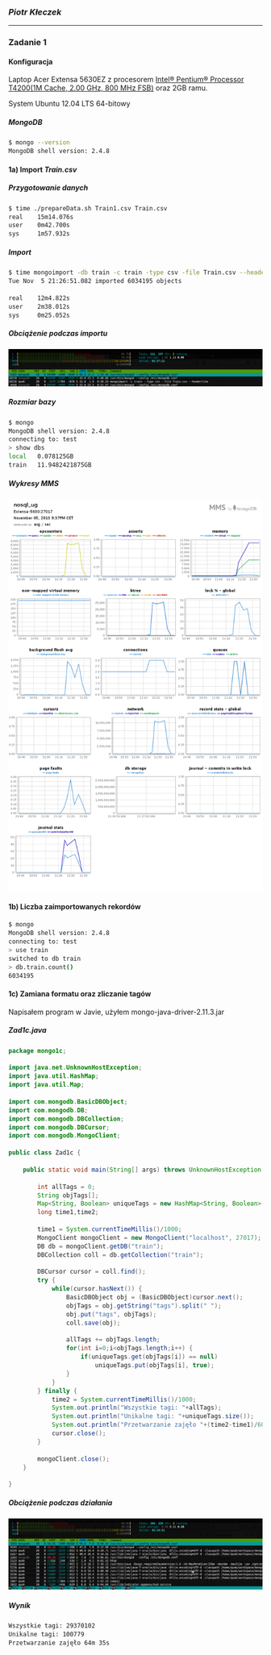 ### *Piotr Kłeczek*

----

### Zadanie 1
#### Konfiguracja
Laptop Acer Extensa 5630EZ z procesorem [Intel® Pentium® Processor T4200(1M Cache, 2.00 GHz, 800 MHz FSB)](http://ark.intel.com/pl/products/37251/Intel-Pentium-Processor-T4200-1M-Cache-2_00-GHz-800-MHz-FSB) oraz 2GB ramu.

System Ubuntu 12.04 LTS 64-bitowy

##### MongoDB
```sh
$ mongo --version
MongoDB shell version: 2.4.8
```


#### 1a) Import *Train.csv*

##### Przygotowanie danych
```sh
$ time ./prepareData.sh Train1.csv Train.csv
real    15m14.076s
user    0m42.700s
sys 	1m57.932s
```
##### Import
```sh
$ time mongoimport -db train -c train -type csv -file Train.csv --headerline
Tue Nov  5 21:26:51.082 imported 6034195 objects

real    12m4.822s
user    2m38.012s
sys     0m25.052s
```
##### Obciążenie podczas importu
![htop](../../images/pkleczek/import.png)

##### Rozmiar bazy
```sh
$ mongo
MongoDB shell version: 2.4.8
connecting to: test
> show dbs
local   0.078125GB
train   11.9482421875GB
```

##### Wykresy MMS

![MMS](../../images/pkleczek/mongostats.png)

#### 1b) Liczba zaimportowanych rekordów
```sh
$ mongo
MongoDB shell version: 2.4.8
connecting to: test
> use train
switched to db train
> db.train.count()
6034195
```

#### 1c) Zamiana formatu oraz zliczanie tagów
Napisałem program w Javie, użyłem mongo-java-driver-2.11.3.jar
##### Zad1c.java
```java
package mongo1c;

import java.net.UnknownHostException;
import java.util.HashMap;
import java.util.Map;

import com.mongodb.BasicDBObject;
import com.mongodb.DB;
import com.mongodb.DBCollection;
import com.mongodb.DBCursor;
import com.mongodb.MongoClient;

public class Zad1c {

	public static void main(String[] args) throws UnknownHostException {
		
		int allTags = 0;
		String objTags[];
		Map<String, Boolean> uniqueTags = new HashMap<String, Boolean>();
		long time1,time2;
		
		time1 = System.currentTimeMillis()/1000;
		MongoClient mongoClient = new MongoClient("localhost", 27017);
		DB db = mongoClient.getDB("train");		
		DBCollection coll = db.getCollection("train");
		
		DBCursor cursor = coll.find();
		try {
			while(cursor.hasNext()) {
				BasicDBObject obj = (BasicDBObject)cursor.next();
				objTags = obj.getString("tags").split(" ");
				obj.put("tags", objTags);
				coll.save(obj);
				
				allTags += objTags.length;
				for(int i=0;i<objTags.length;i++) {
					if(uniqueTags.get(objTags[i]) == null)
						uniqueTags.put(objTags[i], true);
				}
			}
		} finally {
			time2 = System.currentTimeMillis()/1000;
			System.out.println("Wszystkie tagi: "+allTags);
			System.out.println("Unikalne tagi: "+uniqueTags.size());
			System.out.println("Przetwarzanie zajęło "+(time2-time1)/60+"m "+(time2-time1)%60+"s");
			cursor.close();
		}
		
		mongoClient.close();
	}

}
```
##### Obciążenie podczas działania

![htop1c](../../images/pkleczek/htop1c.png)

##### Wynik
```sh
Wszystkie tagi: 29370102
Unikalne tagi: 100779
Przetwarzanie zajęło 64m 35s
```